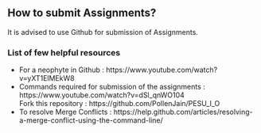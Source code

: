<h2> How to submit Assignments? </h2>
<p> It is advised to use Github for submission of Assignments. </p>
<h3> List of few helpful resources </h3>
<ul>
<li> For a neophyte in Github : https://www.youtube.com/watch?v=yXT1ElMEkW8</li>
<li> Commands required for submission of the assignments : https://www.youtube.com/watch?v=dSl_qnWO104<br>
Fork this repository : https://github.com/PollenJain/PESU_I_O </li>
<li> To resolve Merge Conflicts : https://help.github.com/articles/resolving-a-merge-conflict-using-the-command-line/ </li>
